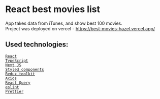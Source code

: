 # React best movies list

App takes data from iTunes, and show best 100 movies.\
Project was deployed on vercel - https://best-movies-hazel.vercel.app/

## Used technologies:

[`React`](https://reactjs.org/)\
[`TypeScript`](https://www.typescriptlang.org/)\
[`Next JS`](https://nextjs.org/)\
[`Styled components`](https://styled-components.com/)\
[`Redux toolkit`](https://redux-toolkit.js.org/)\
[`Axios`](https://axios-http.com/)\
[`React Query`](https://react-query.tanstack.com/)\
[`eslint`](https://eslint.org/)\
[`Prettier`](https://prettier.io/)

